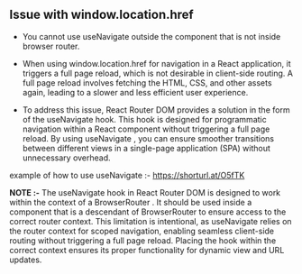 ## Issue with window.location.href

-  You cannot use useNavigate outside the component that is not inside browser router.

- When using window.location.href for navigation in a React application, it triggers a full page reload, which is not desirable in client-side routing. A full page reload involves fetching the HTML, CSS, and other assets again, leading to a slower and less efficient user experience.

- To address this issue, React Router DOM provides a solution in the form of the useNavigate hook. This hook is designed for programmatic navigation within a React component without triggering a full page reload. By using useNavigate , you can ensure smoother transitions between different views in a single-page application (SPA) without unnecessary overhead.

example of how to use useNavigate :- https://shorturl.at/O5fTK

**NOTE :-** 
The useNavigate hook in React Router DOM is designed to work within the context of a BrowserRouter . It should be used inside a component that is a descendant of BrowserRouter to ensure access to the correct router context. This limitation is intentional, as useNavigate relies on the router context for scoped navigation, enabling seamless client-side routing without triggering a full page reload. Placing the hook within the correct context ensures its proper functionality for dynamic view and URL updates.

